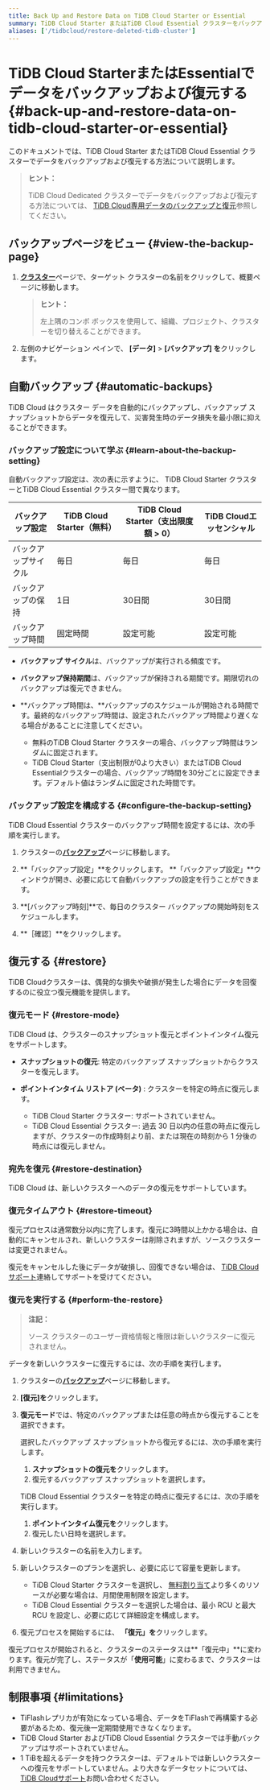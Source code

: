 ```yaml
---
title: Back Up and Restore Data on TiDB Cloud Starter or Essential
summary: TiDB Cloud Starter またはTiDB Cloud Essential クラスターをバックアップおよび復元する方法を学習します。
aliases: ['/tidbcloud/restore-deleted-tidb-cluster']
---
```


# TiDB Cloud StarterまたはEssentialでデータをバックアップおよび復元する {#back-up-and-restore-data-on-tidb-cloud-starter-or-essential}

このドキュメントでは、TiDB Cloud Starter またはTiDB Cloud Essential クラスターでデータをバックアップおよび復元する方法について説明します。

> **ヒント：**
>
> TiDB Cloud Dedicated クラスターでデータをバックアップおよび復元する方法については、 [TiDB Cloud専用データのバックアップと復元](/tidb-cloud/backup-and-restore.md)参照してください。

## バックアップページをビュー {#view-the-backup-page}

1.  [**クラスター**](https://tidbcloud.com/project/clusters)ページで、ターゲット クラスターの名前をクリックして、概要ページに移動します。

    > **ヒント：**
    >
    > 左上隅のコンボ ボックスを使用して、組織、プロジェクト、クラスターを切り替えることができます。

2.  左側のナビゲーション ペインで、 **[データ]** &gt; **[バックアップ] を**クリックします。

## 自動バックアップ {#automatic-backups}

TiDB Cloud はクラスター データを自動的にバックアップし、バックアップ スナップショットからデータを復元して、災害発生時のデータ損失を最小限に抑えることができます。

### バックアップ設定について学ぶ {#learn-about-the-backup-setting}

自動バックアップ設定は、次の表に示すように、 TiDB Cloud Starter クラスターとTiDB Cloud Essential クラスター間で異なります。

| バックアップ設定   | TiDB Cloud Starter（無料） | TiDB Cloud Starter（支出限度額 &gt; 0） | TiDB Cloudエッセンシャル |
| ---------- | ---------------------- | -------------------------------- | ----------------- |
| バックアップサイクル | 毎日                     | 毎日                               | 毎日                |
| バックアップの保持  | 1日                     | 30日間                             | 30日間              |
| バックアップ時間   | 固定時間                   | 設定可能                             | 設定可能              |

-   **バックアップ サイクル**は、バックアップが実行される頻度です。

-   **バックアップ保持期間**は、バックアップが保持される期間です。期限切れのバックアップは復元できません。

-   **バックアップ時間は、**バックアップのスケジュールが開始される時間です。最終的なバックアップ時間は、設定されたバックアップ時間より遅くなる場合があることに注意してください。

    -   無料のTiDB Cloud Starter クラスターの場合、バックアップ時間はランダムに固定されます。
    -   TiDB Cloud Starter（支出制限が0より大きい）またはTiDB Cloud Essentialクラスターの場合、バックアップ時間を30分ごとに設定できます。デフォルト値はランダムに固定された時間です。

### バックアップ設定を構成する {#configure-the-backup-setting}

TiDB Cloud Essential クラスターのバックアップ時間を設定するには、次の手順を実行します。

1.  クラスターの[**バックアップ**](#view-the-backup-page)ページに移動します。

2.  **「バックアップ設定」**をクリックします。 **「バックアップ設定」**ウィンドウが開き、必要に応じて自動バックアップの設定を行うことができます。

3.  **[バックアップ時刻]**で、毎日のクラスター バックアップの開始時刻をスケジュールします。

4.  **［確認］**をクリックします。

## 復元する {#restore}

TiDB Cloudクラスターは、偶発的な損失や破損が発生した場合にデータを回復するのに役立つ復元機能を提供します。

### 復元モード {#restore-mode}

TiDB Cloud は、クラスターのスナップショット復元とポイントインタイム復元をサポートします。

-   **スナップショットの復元**: 特定のバックアップ スナップショットからクラスターを復元します。

-   **ポイントインタイム リストア (ベータ)** : クラスターを特定の時点に復元します。

    -   TiDB Cloud Starter クラスター: サポートされていません。
    -   TiDB Cloud Essential クラスター: 過去 30 日以内の任意の時点に復元しますが、クラスターの作成時刻より前、または現在の時刻から 1 分後の時点には復元しません。

### 宛先を復元 {#restore-destination}

TiDB Cloud は、新しいクラスターへのデータの復元をサポートしています。

### 復元タイムアウト {#restore-timeout}

復元プロセスは通常数分以内に完了します。復元に3時間以上かかる場合は、自動的にキャンセルされ、新しいクラスターは削除されますが、ソースクラスターは変更されません。

復元をキャンセルした後にデータが破損し、回復できない場合は、 [TiDB Cloudサポート](/tidb-cloud/tidb-cloud-support.md)連絡してサポートを受けてください。

### 復元を実行する {#perform-the-restore}

> **注記：**
>
> ソース クラスターのユーザー資格情報と権限は新しいクラスターに復元されません。

データを新しいクラスターに復元するには、次の手順を実行します。

1.  クラスターの[**バックアップ**](#view-the-backup-page)ページに移動します。

2.  **[復元]を**クリックします。

3.  **復元モード**では、特定のバックアップまたは任意の時点から復元することを選択できます。

    <SimpleTab>
     <div label="Snapshot Restore">

    選択したバックアップ スナップショットから復元するには、次の手順を実行します。

    1.  **スナップショットの復元を**クリックします。
    2.  復元するバックアップ スナップショットを選択します。

    </div>
     <div label="Point-in-Time Restore">

    TiDB Cloud Essential クラスターを特定の時点に復元するには、次の手順を実行します。

    1.  **ポイントインタイム復元を**クリックします。
    2.  復元したい日時を選択します。

    </div>
     </SimpleTab>

4.  新しいクラスターの名前を入力します。

5.  新しいクラスターのプランを選択し、必要に応じて容量を更新します。

    -   TiDB Cloud Starter クラスターを選択し、 [無料割り当て](/tidb-cloud/select-cluster-tier.md#usage-quota)より多くのリソースが必要な場合は、月間使用制限を設定します。
    -   TiDB Cloud Essential クラスターを選択した場合は、最小 RCU と最大 RCU を設定し、必要に応じて詳細設定を構成します。

6.  復元プロセスを開始するには、 **「復元」を**クリックします。

復元プロセスが開始されると、クラスターのステータスは**「復元中」**に変わります。復元が完了し、ステータスが「**使用可能**」に変わるまで、クラスターは利用できません。

## 制限事項 {#limitations}

-   TiFlashレプリカが有効になっている場合、データをTiFlashで再構築する必要があるため、復元後一定期間使用できなくなります。
-   TiDB Cloud Starter およびTiDB Cloud Essential クラスターでは手動バックアップはサポートされていません。
-   1 TiBを超えるデータを持つクラスターは、デフォルトでは新しいクラスターへの復元をサポートしていません。より大きなデータセットについては、 [TiDB Cloudサポート](/tidb-cloud/tidb-cloud-support.md)お問い合わせください。
